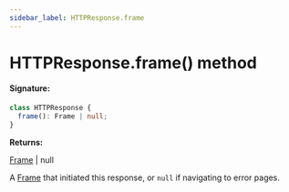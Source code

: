 ```yaml
---
sidebar_label: HTTPResponse.frame
---
```


# HTTPResponse.frame() method

#### Signature:

```typescript
class HTTPResponse {
  frame(): Frame | null;
}
```

**Returns:**

[Frame](./puppeteer.frame.md) \| null

A [Frame](./puppeteer.frame.md) that initiated this response, or `null` if navigating to error pages.

